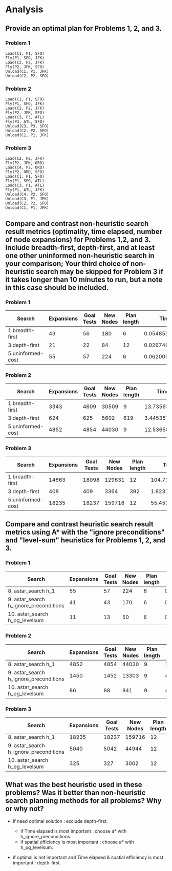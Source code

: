 # Analysis

## Provide an optimal plan for Problems 1, 2, and 3.
### Problem 1
```
Load(C1, P1, SFO)
Fly(P1, SFO, JFK)
Load(C2, P2, JFK)
Fly(P2, JFK, SFO)
Unload(C1, P1, JFK)
Unload(C2, P2, SFO)
```

### Problem 2
```
Load(C1, P1, SFO)
Fly(P1, SFO, JFK)
Load(C2, P2, JFK)
Fly(P2, JFK, SFO)
Load(C3, P3, ATL)
Fly(P3, ATL, SFO)
Unload(C3, P3, SFO)
Unload(C2, P2, SFO)
Unload(C1, P1, JFK)
```

### Problem 3
```
Load(C2, P2, JFK)
Fly(P2, JFK, ORD)
Load(C4, P2, ORD)
Fly(P2, ORD, SFO)
Load(C1, P1, SFO)
Fly(P1, SFO, ATL)
Load(C3, P1, ATL)
Fly(P1, ATL, JFK)
Unload(C4, P2, SFO)
Unload(C3, P1, JFK)
Unload(C2, P2, SFO)
Unload(C1, P1, JFK)
```


## Compare and contrast non-heuristic search result metrics (optimality, time elapsed, number of node expansions) for Problems 1,2, and 3. Include breadth-first, depth-first, and at least one other uninformed non-heuristic search in your comparison; Your third choice of non-heuristic search may be skipped for Problem 3 if it takes longer than 10 minutes to run, but a note in this case should be included.
### Problem 1
| Search |  Expansions | Goal Tests | New Nodes | Plan length | Time elapsed | 
| --- | --- | --- | --- | --- | --- |
| 1.breadth-first   | 43    | 56    | 180   | 6     | 0.05485508700076025   |
| 3.depth-first     | 21    | 22    | 84    | 12    | 0.026748197997221723  |
| 5.uninformed-cost | 55    | 57    | 224   | 6     | 0.06200596899725497  |


### Problem 2
| Search |  Expansions | Goal Tests | New Nodes | Plan length | Time elapsed | 
| --- | --- | --- | --- | --- | --- |
| 1.breadth-first   | 3343    | 4609    | 30509   | 9     | 13.73563324099814   |
| 3.depth-first     | 624    | 625    | 5602    | 619    | 3.4453577819949714  |
| 5.uninformed-cost | 4852    | 4854    | 44030   | 9     | 12.536586457994417  |

### Problem 3
| Search |  Expansions | Goal Tests | New Nodes | Plan length | Time elapsed | 
| --- | --- | --- | --- | --- | --- |
| 1.breadth-first   | 14663    | 18098    | 129631   | 12     | 104.7384856580029   |
| 3.depth-first     | 408    | 409    | 3364    | 392    | 1.8231443029944785  |
| 5.uninformed-cost | 18235    | 18237    | 159716   | 12     | 55.453882379006245  |



## Compare and contrast heuristic search result metrics using A* with the "ignore preconditions" and "level-sum" heuristics for Problems 1, 2, and 3.
### Problem 1
| Search |  Expansions | Goal Tests | New Nodes | Plan length | Time elapsed | 
| --- | --- | --- | --- | --- | --- |
| 8. astar_search h_1   | 55    | 57    | 224   | 6     | 0.063888392993249   |
| 9. astar_search h_ignore_preconditions     | 41    | 43    | 170    | 6    | 0.06453962798696011  |
| 10. astar_search h_pg_levelsum | 11    | 13    | 50   | 6     | 0.5583404400094878  |

### Problem 2
| Search |  Expansions | Goal Tests | New Nodes | Plan length | Time elapsed | 
| --- | --- | --- | --- | --- | --- |
| 8. astar_search h_1   | 4852    | 4854    | 44030   | 9     | 12.879883941001026   |
| 9. astar_search h_ignore_preconditions     | 1450    | 1452    | 13303    | 9    | 4.93801516800886  |
| 10. astar_search h_pg_levelsum | 86    | 88    | 841   | 9     | 45.054660214984324  |

### Problem 3
| Search |  Expansions | Goal Tests | New Nodes | Plan length | Time elapsed | 
| --- | --- | --- | --- | --- | --- |
| 8. astar_search h_1   | 18235    | 18237    | 159716   | 12     | 54.506712503003655   |
| 9. astar_search h_ignore_preconditions     | 5040    | 5042    | 44944    | 12    | 17.71721396999783  |
| 10. astar_search h_pg_levelsum | 325    | 327    | 3002   | 12     | 234.63691881799605  |



## What was the best heuristic used in these problems? Was it better than non-heuristic search planning methods for all problems? Why or why not?
- if need optimal solution : exclude depth-first.
  - if Time elapsed is most important : choose a* with h_ignore_preconditions.
  - if spatial efficiency is most important : choose a* with h_pg_levelsum.

- if optimal is not important and Time elapsed & spatial efficiency is most important : depth-first.

